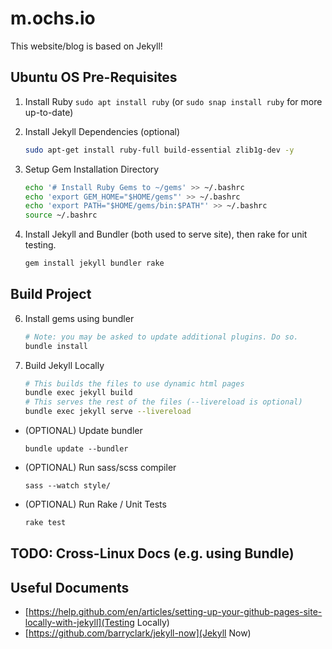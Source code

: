# m.ochs.io

This website/blog is based on Jekyll!

## Ubuntu OS Pre-Requisites

1. Install Ruby `sudo apt install ruby` (or `sudo snap install ruby` for more up-to-date)

2. Install Jekyll Dependencies (optional)

    ```bash
    sudo apt-get install ruby-full build-essential zlib1g-dev -y
    ```

3. Setup Gem Installation Directory

    ```bash
    echo '# Install Ruby Gems to ~/gems' >> ~/.bashrc
    echo 'export GEM_HOME="$HOME/gems"' >> ~/.bashrc
    echo 'export PATH="$HOME/gems/bin:$PATH"' >> ~/.bashrc
    source ~/.bashrc
    ```

4. Install Jekyll and Bundler (both used to serve site), then rake for unit testing.

    ```bash
    gem install jekyll bundler rake
    ```

## Build Project


6. Install gems using bundler

    ```bash
    # Note: you may be asked to update additional plugins. Do so.
    bundle install
    ```

9.  Build Jekyll Locally

    ```bash
    # This builds the files to use dynamic html pages
    bundle exec jekyll build
    # This serves the rest of the files (--livereload is optional)
    bundle exec jekyll serve --livereload
    ```

- (OPTIONAL) Update bundler
    
    ```
    bundle update --bundler
    ```

- (OPTIONAL) Run sass/scss compiler

    ```cli
    sass --watch style/
    ```

- (OPTIONAL) Run Rake / Unit Tests

    ```bash
    rake test
    ```

## TODO: Cross-Linux Docs (e.g. using Bundle)

## Useful Documents

* [https://help.github.com/en/articles/setting-up-your-github-pages-site-locally-with-jekyll](Testing Locally)
* [https://github.com/barryclark/jekyll-now](Jekyll Now)
